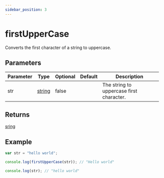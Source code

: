 ```yaml
---
sidebar_position: 3
---
```


# firstUpperCase

Converts the first character of a string to uppercase.

## Parameters

| Parameter | Type                                                                                              | Optional | Default | Description                              |
| --------- | ------------------------------------------------------------------------------------------------- | -------- | ------- | ---------------------------------------- |
| str       | [string](https://developer.mozilla.org/en-US/docs/Web/JavaScript/Reference/Global_Objects/String) | false    |         | The string to uppercase first character. |

## Returns

[sring](https://developer.mozilla.org/en-US/docs/Web/JavaScript/Reference/Global_Objects/String)

## Example

```js
var str = "hello world";

console.log(firstUpperCase(str)); // "Hello world"

console.log(str); // "hello world"
```
